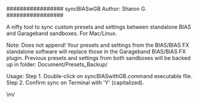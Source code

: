 #################
syncBIASwGB
Author: Sharon G.
#################

A nifty tool to sync custom presets and settings between standalone BIAS and Garageband sandboxes. For Mac/Linux.

Note: Does not append! Your presets and settings from the BIAS/BIAS FX standalone software will replace those in the Garageband BIAS/BIAS FX plugin. Previous presets and settings from both sandboxes will be backed up in folder: Document/Presets_Backup/

Usage:
Step 1. Double-click on syncBIASwithGB.command executable file.
Step 2. Confirm sync on Terminal with 'Y' (capitalized).

\m/
